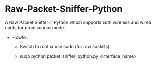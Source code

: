 # Raw-Packet-Sniffer-Python
A Raw Packet Sniffer in Python which supports both wireless and wired cards for promiscuous mode.

- Howto :
	- Switch to root or use sudo (for raw sockets)

	- sudo python packet_sniffer_python.py <interface_name>
